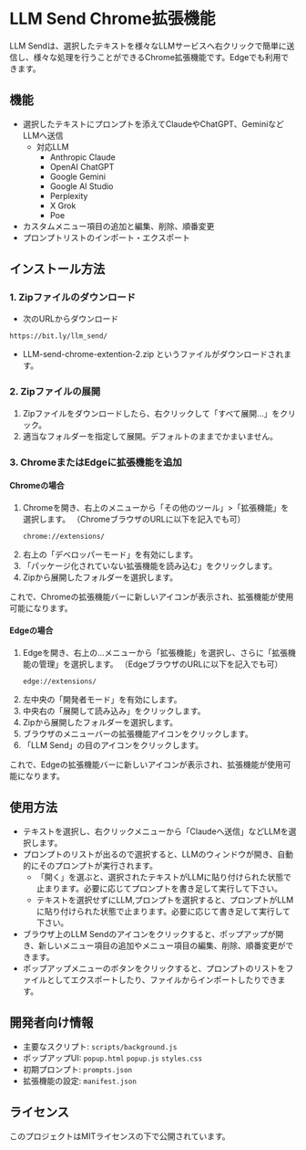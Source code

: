 # LLM Send Chrome拡張機能

LLM Sendは、選択したテキストを様々なLLMサービスへ右クリックで簡単に送信し、様々な処理を行うことができるChrome拡張機能です。Edgeでも利用できます。

## 機能
- 選択したテキストにプロンプトを添えてClaudeやChatGPT、GeminiなどLLMへ送信
  - 対応LLM
    - Anthropic Claude
    - OpenAI ChatGPT
    - Google Gemini
    - Google AI Studio
    - Perplexity
    - X Grok
    - Poe
- カスタムメニュー項目の追加と編集、削除、順番変更
- プロンプトリストのインポート・エクスポート

## インストール方法

### 1. Zipファイルのダウンロード
- 次のURLからダウンロード
```
https://bit.ly/llm_send/
```
- LLM-send-chrome-extention-2.zip というファイルがダウンロードされます。

### 2. Zipファイルの展開

1. Zipファイルをダウンロードしたら、右クリックして「すべて展開...」をクリック。
2. 適当なフォルダーを指定して展開。デフォルトのままでかまいません。

### 3. ChromeまたはEdgeに拡張機能を追加
#### Chromeの場合
1. Chromeを開き、右上のメニューから「その他のツール」>「拡張機能」を選択します。
 （ChromeブラウザのURLに以下を記入でも可）
   ```
   chrome://extensions/
   ```
3. 右上の「デベロッパーモード」を有効にします。
4. 「パッケージ化されていない拡張機能を読み込む」をクリックします。
5. Zipから展開したフォルダーを選択します。

これで、Chromeの拡張機能バーに新しいアイコンが表示され、拡張機能が使用可能になります。

#### Edgeの場合
1. Edgeを開き、右上の...メニューから「拡張機能」を選択し、さらに「拡張機能の管理」を選択します。
 （EdgeブラウザのURLに以下を記入でも可）
   ```
   edge://extensions/
   ```
3. 左中央の「開発者モード」を有効にします。
4. 中央右の「展開して読み込み」をクリックします。
5. Zipから展開したフォルダーを選択します。
6. ブラウザのメニューバーの拡張機能アイコンをクリックします。
7. 「LLM Send」の目のアイコンをクリックします。

これで、Edgeの拡張機能バーに新しいアイコンが表示され、拡張機能が使用可能になります。

## 使用方法
- テキストを選択し、右クリックメニューから「Claudeへ送信」などLLMを選択します。
- プロンプトのリストが出るので選択すると、LLMのウィンドウが開き、自動的にそのプロンプトが実行されます。
  - 「開く」を選ぶと、選択されたテキストがLLMに貼り付けられた状態で止まります。必要に応じてプロンプトを書き足して実行して下さい。
  - テキストを選択せずにLLM,プロンプトを選択すると、プロンプトがLLMに貼り付けられた状態で止まります。必要に応じて書き足して実行して下さい。
- ブラウザ上のLLM Sendのアイコンをクリックすると、ポップアップが開き、新しいメニュー項目の追加やメニュー項目の編集、削除、順番変更ができます。
- ポップアップメニューのボタンをクリックすると、プロンプトのリストをファイルとしてエクスポートしたり、ファイルからインポートしたりできます。

## 開発者向け情報
- 主要なスクリプト: `scripts/background.js`
- ポップアップUI: `popup.html` `popup.js` `styles.css`
- 初期プロンプト: `prompts.json`
- 拡張機能の設定: `manifest.json`

## ライセンス
このプロジェクトはMITライセンスの下で公開されています。
